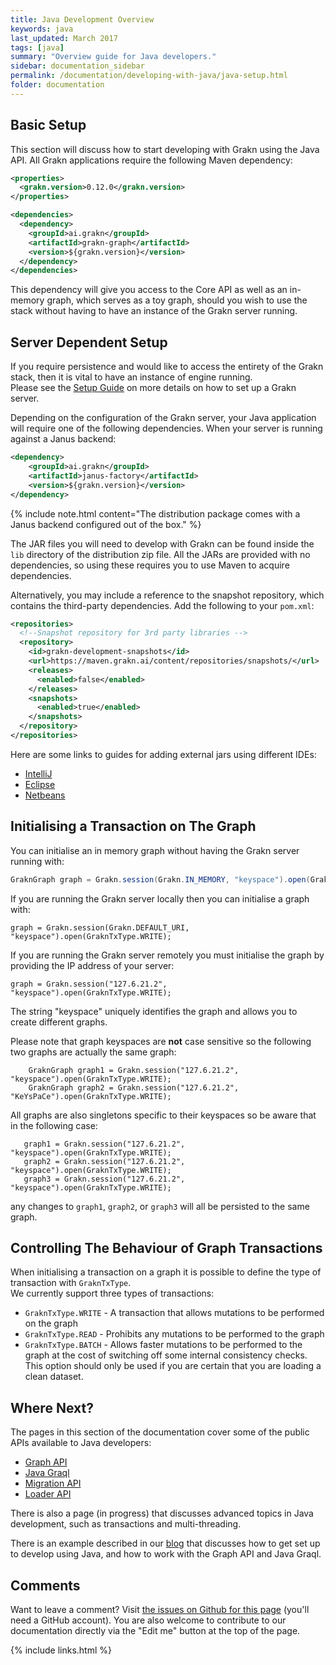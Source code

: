 ```yaml
---
title: Java Development Overview
keywords: java
last_updated: March 2017
tags: [java]
summary: "Overview guide for Java developers."
sidebar: documentation_sidebar
permalink: /documentation/developing-with-java/java-setup.html
folder: documentation
---
```


## Basic Setup

This section will discuss how to start developing with Grakn using the Java API. 
All Grakn applications require the following Maven dependency: 

```xml
<properties>
  <grakn.version>0.12.0</grakn.version>
</properties>

<dependencies>
  <dependency>
    <groupId>ai.grakn</groupId>
    <artifactId>grakn-graph</artifactId>
    <version>${grakn.version}</version>
  </dependency>
</dependencies>
```
    
This dependency will give you access to the Core API as well as an in-memory graph, which serves as a toy graph, should you wish to use the stack without having to have an instance of the Grakn server running.

## Server Dependent Setup

If you require persistence and would like to access the entirety of the Grakn stack, then it is vital to have an instance of engine running.  
Please see the [Setup Guide](../get-started/setup-guide.html) on more details on how to set up a Grakn server.

Depending on the configuration of the Grakn server, your Java application will require one of the following dependencies. When your server is running against a Janus backend: 

```xml   
<dependency>
    <groupId>ai.grakn</groupId>
    <artifactId>janus-factory</artifactId>
    <version>${grakn.version}</version>
</dependency>
```    

{% include note.html content="The distribution package comes with a Janus backend configured out of the box." %}


The JAR files you will need to develop with Grakn can be found inside the `lib` directory of the distribution zip file. All the JARs are provided with no dependencies, so using these requires you to use Maven to acquire dependencies.

Alternatively, you may include a reference to the snapshot repository, which contains the third-party dependencies. Add the following to your `pom.xml`:

```xml
<repositories>
  <!--Snapshot repository for 3rd party libraries -->
  <repository>
    <id>grakn-development-snapshots</id>
    <url>https://maven.grakn.ai/content/repositories/snapshots/</url>
    <releases>
      <enabled>false</enabled>
    </releases>
    <snapshots>
      <enabled>true</enabled>
    </snapshots>
  </repository>
</repositories>
```

Here are some links to guides for adding external jars using different IDEs:

- [IntelliJ](https://www.jetbrains.com/help/idea/2016.1/configuring-module-dependencies-and-libraries.html)
- [Eclipse](http://www.tutorialspoint.com/eclipse/eclipse_java_build_path.htm)
- [Netbeans](http://oopbook.com/java-classpath-2/classpath-in-netbeans/)


## Initialising a Transaction on The Graph

You can initialise an in memory graph without having the Grakn server running with:  

<!-- These are ignored in tests because they connect to non-existent servers -->
```java
GraknGraph graph = Grakn.session(Grakn.IN_MEMORY, "keyspace").open(GraknTxType.WRITE);
```    
    
If you are running the Grakn server locally then you can initialise a graph with:

```java-test-ignore
graph = Grakn.session(Grakn.DEFAULT_URI, "keyspace").open(GraknTxType.WRITE);
```
    
If you are running the Grakn server remotely you must initialise the graph by providing the IP address of your server:

```java-test-ignore
graph = Grakn.session("127.6.21.2", "keyspace").open(GraknTxType.WRITE);
```
    
The string "keyspace" uniquely identifies the graph and allows you to create different graphs.  

Please note that graph keyspaces are **not** case sensitive so the following two graphs are actually the same graph:

```java-test-ignore
    GraknGraph graph1 = Grakn.session("127.6.21.2", "keyspace").open(GraknTxType.WRITE);
    GraknGraph graph2 = Grakn.session("127.6.21.2", "KeYsPaCe").open(GraknTxType.WRITE);
```
   
All graphs are also singletons specific to their keyspaces so be aware that in the following case:

```java-test-ignore
   graph1 = Grakn.session("127.6.21.2", "keyspace").open(GraknTxType.WRITE);
   graph2 = Grakn.session("127.6.21.2", "keyspace").open(GraknTxType.WRITE);
   graph3 = Grakn.session("127.6.21.2", "keyspace").open(GraknTxType.WRITE);
```
  
any changes to `graph1`, `graph2`, or `graph3` will all be persisted to the same graph.

## Controlling The Behaviour of Graph Transactions
  
When initialising a transaction on a graph it is possible to define the type of transaction with `GraknTxType`.      
We currently support three types of transactions:

* `GraknTxType.WRITE` - A transaction that allows mutations to be performed on the graph
* `GraknTxType.READ` - Prohibits any mutations to be performed to the graph 
* `GraknTxType.BATCH` - Allows faster mutations to be performed to the graph at the cost of switching off some internal consistency checks. This option should only be used if you are certain that you are loading a clean dataset. 

## Where Next?

The pages in this section of the documentation cover some of the public APIs available to Java developers:

* [Graph API](./graph-api.html)
* [Java Graql](./java-graql.html)
* [Migration API](./migration-api.html)
* [Loader API](./loader-api.html)

There is also a page (in progress) that discusses advanced topics in Java development, such as transactions and multi-threading.

There is an example described in our [blog](https://blog.grakn.ai/working-with-grakn-ai-using-java-5f13f24f1269#.8df3991rw) that discusses how to get set up to develop using Java, and how to work with the Graph API and Java Graql.

## Comments
Want to leave a comment? Visit <a href="https://github.com/graknlabs/docs/issues/23" target="_blank">the issues on Github for this page</a> (you'll need a GitHub account). You are also welcome to contribute to our documentation directly via the "Edit me" button at the top of the page.


{% include links.html %}

